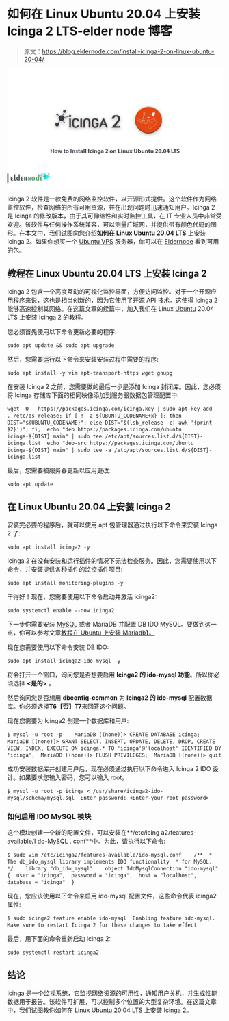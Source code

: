 # 如何在 Linux Ubuntu 20.04 上安装 Icinga 2 LTS-elder node 博客

> 原文：<https://blog.eldernode.com/install-icinga-2-on-linux-ubuntu-20-04/>

![How to Install Icinga 2 on Linux Ubuntu 20.04 LTS](img/b7267f491515238ebd5234ba24f1839e.png)

Icinga 2 软件是一款免费的网络监控软件，以开源形式提供。这个软件作为网络监控软件，检查网络的所有可用资源，并在出现问题时迅速通知用户。Icinga 2 是 Icinga 的修改版本，由于其可伸缩性和实时监控工具，在 IT 专业人员中非常受欢迎。该软件与任何操作系统兼容，可以测量广域网，并提供带有颜色代码的图形。在本文中，我们试图向您介绍**如何在 Linux Ubuntu 20.04 LTS** 上安装 Icinga 2。如果你想买一个 [Ubuntu VPS](https://eldernode.com/ubuntu-vps/) 服务器，你可以在 [Eldernode](https://eldernode.com/) 看到可用的包。

## 教程在 Linux Ubuntu 20.04 LTS 上安装 Icinga 2

Icinga 2 包含一个高度互动的可视化监控界面，方便访问监控。对于一个开源应用程序来说，这也是相当创新的，因为它使用了开源 API 技术。这使得 Icinga 2 能够高速控制其网络。在这篇文章的续篇中，加入我们在 Linux [Ubuntu](https://blog.eldernode.com/tag/ubuntu/) 20.04 LTS 上安装 Icinga 2 的教程。

您必须首先使用以下命令更新必要的程序:

```
sudo apt update && sudo apt upgrade
```

然后，您需要运行以下命令来安装安装过程中需要的程序:

```
sudo apt install -y vim apt-transport-https wget gnupg
```

在安装 Icinga 2 之前，您需要做的最后一步是添加 Icinga 封闭库。因此，您必须将 Icinga 存储库下面的相同映像添加到服务器数据包管理配置中:

```
wget -O - https://packages.icinga.com/icinga.key | sudo apt-key add -  . /etc/os-release; if [ ! -z ${UBUNTU_CODENAME+x} ]; then DIST="${UBUNTU_CODENAME}"; else DIST="$(lsb_release -c| awk '{print $2}')"; fi;  echo "deb https://packages.icinga.com/ubuntu icinga-${DIST} main" | sudo tee /etc/apt/sources.list.d/${DIST}-icinga.list  echo "deb-src https://packages.icinga.com/ubuntu icinga-${DIST} main" | sudo tee -a /etc/apt/sources.list.d/${DIST}-icinga.list
```

最后，您需要被服务器更新以应用更改:

```
sudo apt update
```

## 在 Linux Ubuntu 20.04 上安装 Icinga 2

安装完必要的程序后，就可以使用 apt 包管理器通过执行以下命令来安装 Icinga 2 了:

```
sudo apt install icinga2 -y
```

Icinga 2 在没有安装和运行插件的情况下无法检查服务。因此，您需要使用以下命令，并安装提供各种插件的监控插件项目:

```
sudo apt install monitoring-plugins -y
```

干得好！现在，您需要使用以下命令启动并激活 icinga2:

```
sudo systemctl enable --now icinga2
```

下一步你需要安装 [MySQL](https://blog.eldernode.com/install-mysql-on-linux-ubuntu-20-04/) 或者 MariaDB 并配置 DB IDO MySQL。要做到这一点，你可以参考文章[教程在 Ubuntu 上安装 Mariadb】。](https://blog.eldernode.com/mariadb-installation-on-ubuntu/)

现在您需要使用以下命令安装 DB IDO:

```
sudo apt install icinga2-ido-mysql -y
```

将会打开一个窗口，询问您是否想要启用 **Icinga2 的 ido-mysql 功能**。所以你必须选择 **<是的>** 。

然后询问您是否想用 **dbconfig-common** 为 **Icinga2 的 ido-mysql** 配置数据库。你必须选择**T6【否】T7**来回答这个问题。

现在您需要为 Icinga2 创建一个数据库和用户:

```
$ mysql -u root -p    MariaDB [(none)]> CREATE DATABASE icinga;  MariaDB [(none)]> GRANT SELECT, INSERT, UPDATE, DELETE, DROP, CREATE VIEW, INDEX, EXECUTE ON icinga.* TO 'icinga'@'localhost' IDENTIFIED BY 'icinga';  MariaDB [(none)]> FLUSH PRIVILEGES;  MariaDB [(none)]> quit
```

成功安装数据库并创建用户后，现在必须通过执行以下命令进入 Icinga 2 IDO 设计。如果要求您输入密码，您可以输入 root。

```
$ mysql -u root -p icinga < /usr/share/icinga2-ido-mysql/schema/mysql.sql  Enter password: <Enter-your-root-password>
```

### 如何启用 IDO MySQL 模块

这个模块创建一个新的配置文件，可以安装在**/etc/icing a2/features-available/I do-MySQL . conf**中。为此，请执行以下命令:

```
$ sudo vim /etc/icinga2/features-available/ido-mysql.conf    /**  * The db_ido_mysql library implements IDO functionality  * for MySQL.  */    library "db_ido_mysql"    object IdoMysqlConnection "ido-mysql" {  user = "icinga",  password = "icinga",  host = "localhost",  database = "icinga"  }
```

现在，您应该使用以下命令来启用 ido-mysql 配置文件，这些命令代表 icinga2 属性:

```
$ sudo icinga2 feature enable ido-mysql  Enabling feature ido-mysql. Make sure to restart Icinga 2 for these changes to take effect
```

最后，用下面的命令重新启动 Icinga 2:

```
sudo systemctl restart icinga2
```

## 结论

Icinga 是一个监视系统，它监视网络资源的可用性，通知用户关机，并生成性能数据用于报告。该软件可扩展，可以控制多个位置的大型复杂环境。在这篇文章中，我们试图教你如何在 Linux Ubuntu 20.04 LTS 上安装 Icinga 2。